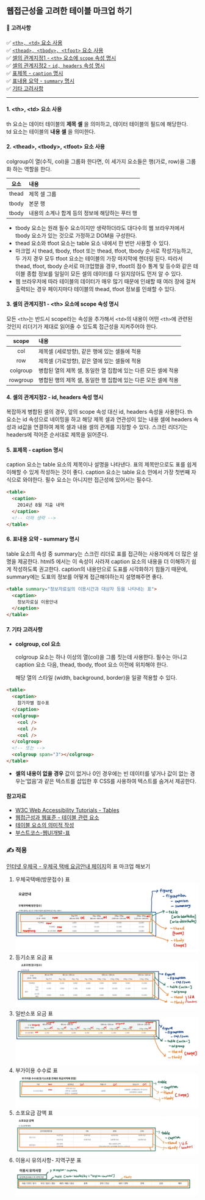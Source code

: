 ## 웹접근성을 고려한 테이블 마크업 하기

#### 🧐 고려사항

✅ [`<th>, <td>` 요소 사용](#wa1)  
✅ [`<thead>, <tbody>, <tfoot>` 요소 사용](#wa2)  
✅ [셀의 관계지정1 - `<th>` 요소에 `scope` 속성 명시](#wa3)  
✅ [셀의 관계지정2 - `id, headers` 속성 명시](#wa4)  
✅ [표제목 - `caption` 명시](#wa5)  
✅ [표내용 요약 - `summary` 명시](#wa6)  
✅ [기타 고려사항](#wa7)  

---

<h4 id="wa1">1. &lt;th&gt;, &lt;td&gt; 요소 사용</h4>

th 요소는 데이터 테이블의 **제목 셀** 을 의미하고, 데이터 테이블의 필드에 해당한다.  
td 요소는 테이블의 **내용 셀** 을 의미한다.

<h4 id="wa2">2. &lt;thead&gt;, &lt;tbody&gt;, &lt;tfoot&gt; 요소 사용</h4>

colgroup이 열(수직, col)을 그룹화 한다면, 이 세가지 요소들은 행(가로, row)을 그룹화 하는 역할을 한다.

| 요소  | 내용                                            |
| :---: | :---------------------------------------------- |
| thead | 제목 셀 그룹                                    |
| tbody | 본문 행                                         |
| tbody | 내용의 소계나 합계 등의 정보에 해당하는 푸터 행 |

- tbody 요소는 원래 필수 요소이지만 생략하더라도 대다수의 웹 브라우저에서 tbody 요소가 있는 것으로 가정하고 DOM을 구성한다.
- thead 요소와 tfoot 요소는 table 요소 내에서 한 번만 사용할 수 있다.
- 마크업 시 thead, tbody, tfoot 또는 thead, tfoot, tbody 순서로 작성가능하고, 두 가지 경우 모두 tfoot 요소는 테이블의 가장 마지막에 렌더링 된다. 따라서 thead, tfoot, tbody 순서로 마크업했을 경우, tfoot의 점수 통계 및 등수와 같은 테이블 종합 정보를 일일이 모든 셀의 데이터를 다 읽지않아도 먼저 알 수 있다.
- 웹 브라우저에 따라 테이블의 데이터가 매우 많기 때문에 인쇄할 때 여러 장에 걸쳐 출력되는 경우 페이지마다 테이블의 thead, tfoot 정보를 인쇄할 수 있다.

<h4 id="wa3">3. 셀의 관계지정1 - &lt;th&gt; 요소에 scope 속성 명시</h4>

모든 `<th>`는 반드시 scope라는 속성을 추가해서 `<td>`의 내용이 어떤 `<th>`에 관련된 것인지 리더기가 제대로 읽어줄 수 있도록 접근성을 지켜주어야 한다.

|  scope   | 내용                                                           |
| :------: | :------------------------------------------------------------- |
|   col    | 제목셀 (세로방향), 같은 행에 있는 셀들에 적용                  |
|   row    | 제목셀 (가로방향), 같은 열에 있는 셀들에 적용                  |
| colgroup | 병합된 열의 제목 셀, 동일한 열 집합에 있는 다른 모든 셀에 적용 |
| rowgroup | 병합된 행의 제목 셀, 동일한 행 집합에 있는 다른 모든 셀에 적용 |

<h4 id="wa4">4. 셀의 관계지정2 - id, headers 속성 명시</h4>
복잡하게 병합된 셀의 경우, 앞의 scope 속성 대신 id, headers 속성을 사용한다.
th 요소는 id 속성으로 네이밍을 하고 해당 제목 셀과 연관성이 있는 내용 셀에 headers 속성과 id값을 연결하여 제목 셀과 내용 셀의 관계를 지정할 수 있다.
스크린 리더기는 headers에 적어준 순서대로 제목을 읽어준다.

<h4 id="wa5">5. 표제목 - caption 명시</h4>

caption 요소는 table 요소의 제목이나 설명을 나타낸다. 표의 제목만으로도 표를 쉽게 이해할 수 있게 작성하는 것이 좋다.
caption 요소는 table 요소 안에서 가장 첫번째 자식으로 와야한다.
필수 요소는 아니지만 접근성에 있어서는 필수다.

```html
<table>
  <caption>
    2014년 8월 지출 내역
  </caption>
  <!-- 이하 생략 -->
</table>
```

<h4 id="wa6">6. 표내용 요약 - summary 명시</h4>

table 요소의 속성 중 summary는 스크린 리더로 표를 접근하는 사용자에게 더 많은 설명을 제공한다. html5 에서는 이 속성이 사라져 caption 요소의 내용을 더 이해하기 쉽게 작성하도록 권고한다.
caption의 내용만으로 도표를 시각화하기 힘들기 때문에, summary에는 도표의 정보를 어떻게 접근해야하는지 설명해주면 좋다.

```html
<table summary="정보자료실의 이용시간과 대상자 등을 나타내는 표">
  <caption>
    정보자료실 이용안내
  </caption>
</table>
```

<h4 id="wa7">7. 기타 고려사항</h4>

- **colgroup, col 요소**

  colgroup 요소는 하나 이상의 열(col)을 그룹 짓는데 사용한다. 필수는 아니고 caption 요소 다음, thead, tbody, tfoot 요소 이전에 위치해야 한다.

  해당 열의 스타일 (width, background, border)을 일괄 적용할 수 있다.

```html
<table>
  <caption>
    참가자별 점수표
  </caption>
  <colgroup>
    <col />
    <col />
    <col />
  </colgroup>
  <!-- 또는 -->
  <colgroup span="3"></colgroup>
</table>
```

- **셀의 내용이 없을 경우**
  값이 없거나 0인 경우에는 빈 데이터를 넣거나 값이 없는 경우는‘없음’과 같은 텍스트를 삽입한 후 CSS를 사용하여 텍스트를 숨겨서 제공한다.

#### 참고자료

- [W3C Web Accessibility Tutorials - Tables](https://www.w3.org/WAI/tutorials/tables/)
- [웹접근성과 웹표준 - 테이블 관련 요소](https://seulbinim.github.io/WSA/table.html#%ED%85%8C%EC%9D%B4%EB%B8%94-%EA%B4%80%EB%A0%A8-%EC%9A%94%EC%86%8C)
- [테이블 요소의 의미적 작성](http://webberstudy.com/html-css/html-2/table-symactic/)
- [부스트코스-웹UI개발-표](https://velog.io/@wish/17.-%ED%91%9C)

### ✍ 적용

[인터넷 우체국 - 우체국 택배 요금안내 페이지](https://parcel.epost.go.kr/parcel/use_guide/charge_1.jsp)의 표 마크업 해보기

1. 우체국택배(방문접수) 표
   ![표1](./img/tbl1.JPG)
2. 등기소포 요금 표
   ![표2](./img/tbl2.JPG)
3. 일반소포 요금 표
   ![표3](./img/tbl3.JPG)
4. 부가이용 수수료 표
   ![표4](./img/tbl4.JPG)
5. 소포요금 감액 표
   ![표5](./img/tbl5.JPG)
6. 이용시 유의사항- 지역구분 표
   ![표6](./img/tbl6.JPG)
